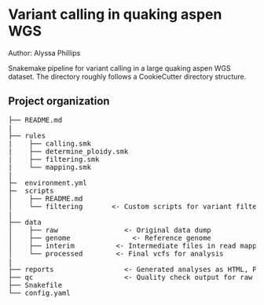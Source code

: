 # Variant calling in quaking aspen WGS

Author: Alyssa Phillips

Snakemake pipeline for variant calling in a large quaking aspen WGS dataset.
The directory roughly follows a CookieCutter directory structure.

## Project organization
<pre>
├── README.md  
|  
├── rules  
|    ├── calling.smk  
|    ├── determine_ploidy.smk  
|    ├── filtering.smk  
|    └── mapping.smk  
|  
├─  environment.yml  
├─  scripts  
│    ├── README.md  
│    └── filtering       <- Custom scripts for variant filtering  
|  
├── data  
│    ├── raw 		        <- Original data dump  
│    ├── genome 		      <- Reference genome  
│    ├── interim  	      <- Intermediate files in read mapping and SNP calling  
│    └── processed	      <- Final vcfs for analysis  
|  
├── reports 		        <- Generated analyses as HTML, PDF, or .txt.  
├── qc 			            <- Quality check output for raw data  
├── Snakefile  
└── config.yaml  
</pre>
